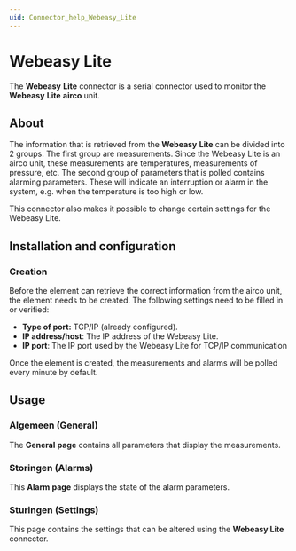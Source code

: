 ```yaml
---
uid: Connector_help_Webeasy_Lite
---
```


# Webeasy Lite

The **Webeasy** **Lite** connector is a serial connector used to monitor the **Webeasy** **Lite** **airco** unit.

## About

The information that is retrieved from the **Webeasy** **Lite** can be divided into 2 groups. The first group are measurements. Since the Webeasy Lite is an airco unit, these measurements are temperatures, measurements of pressure, etc. The second group of parameters that is polled contains alarming parameters. These will indicate an interruption or alarm in the system, e.g. when the temperature is too high or low.

This connector also makes it possible to change certain settings for the Webeasy Lite.

## Installation and configuration

### Creation

Before the element can retrieve the correct information from the airco unit, the element needs to be created. The following settings need to be filled in or verified:

- **Type of port:** TCP/IP (already configured).
- **IP address/host**: The IP address of the Webeasy Lite.
- **IP port**: The IP port used by the Webeasy Lite for TCP/IP communication

Once the element is created, the measurements and alarms will be polled every minute by default.

## Usage

### Algemeen (General)

The **General** **page** contains all parameters that display the measurements.

### Storingen (Alarms)

This **Alarm** **page** displays the state of the alarm parameters.

### Sturingen (Settings)

This page contains the settings that can be altered using the **Webeasy Lite** connector.
